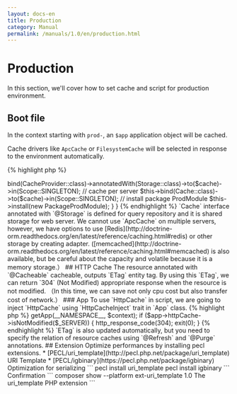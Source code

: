 ```yaml
---
layout: docs-en
title: Production
category: Manual
permalink: /manuals/1.0/en/production.html
---
```


# Production

In this section, we'll cover how to set cache and script for production environment.

## Boot file

In the context starting with `prod-`, an `$app` application object will be cached.

Cache drivers like `ApcCache` or `FilesystemCache` will be selected in response to the environment automatically.

{% highlight php %}
<?php
$context = 'prod-app';
require dirname(dirname(__DIR__)) . '/bootstrap/bootstrap.php';
{% endhighlight %}

## Cache settings

## ProdModule

In `ProdModule` production module in `BEAR.Package`, `ApcCache` cache is designed for one single web server.

As for multiple servers, we need to set shared cache storage.
In that case, you can implement by creating application specific `ProdModule` to `src/Module/ProdModule.php`.

{% highlight php %}
<?php
namespace BEAR\HelloWorld\Module;

use BEAR\RepositoryModule\Annotation\Storage;
use BEAR\Package\Context\ProdModule as PackageProdModule;
use Doctrine\Common\Cache\Cache;
use Ray\Di\AbstractModule;
use Ray\Di\Scope;

use Doctrine\Common\Cache\ApcCache;

class ProdModule extends AbstractModule
{
    /**
     * {@inheritdoc}
     */
    protected function configure()
    {
        $cache = ApcCache::class;
        // shared cache
        $this->bind(CacheProvider::class)->annotatedWith(Storage::class)->to($cache)->in(Scope::SINGLETON);
        // cache per server
        $this->bind(Cache::class)->to($cache)->in(Scope::SINGLETON);
        // install package ProdModule
        $this->install(new PackageProdModule);
    }
}
{% endhighlight %}
`Cache` interface annotated with `@Storage` is defined for query repository and it is shared storage for web server.

We cannot use `ApcCache` on multiple servers, however, we have options to use 
[Redis](http://doctrine-orm.readthedocs.org/en/latest/reference/caching.html#redis) or other storage by creating adapter.
([memcached](http://doctrine-orm.readthedocs.org/en/latest/reference/caching.html#memcached) is also available, but be careful about the capacity and volatile because it is a memory storage.）

## HTTP Cache

The resource annotated with `@Cacheable` cacheable, outputs `ETag` entity tag.

By using this `ETag`, we can return `304` (Not Modified) appropriate response when the resource is not modified.

（In this time, we can save not only cpu cost but also transfer cost of network.）

### App

To use `HttpCache` in script, we are going to inject `HttpCache` using `HttpCacheInject` trait in `App` class.

{% highlight php %}
<?php

namespace MyVendor\MyApi\Module;

use BEAR\QueryRepository\HttpCacheInject; // Add this line
use BEAR\Sunday\Extension\Application\AbstractApp;
use Ray\Di\Di\Inject;

class App extends AbstractApp
{
    use HttpCacheInject; // Add this line
}
{% endhighlight %}

### bootstrap

Next, modify `route` section in `bootstrap/bootstrap.php` for returning `304` when the contents are not modified by adding
`if` conditional statement.

{% highlight php %}
<?php
route: {
    $app = (new Bootstrap)->getApp(__NAMESPACE__, $context);
    if ($app->httpCache->isNotModified($_SERVER)) {
        http_response_code(304);
        exit(0);
    }

{% endhighlight %}

`ETag` is also updated automatically,
but you need to specify the relation of resource caches using `@Refresh` and `@Purge` annotations.

## Extension

Optimize performances by installing pecl extensions.

 * [PECL/uri_template](http://pecl.php.net/package/uri_template) URI Template
 * [PECL/igbinary](https://pecl.php.net/package/igbinary) Optimization for serializing

```
pecl install uri_template
pecl install igbinary
```

Confirmation

```
composer show --platform
ext-uri_template    1.0      The uri_template PHP extension
```
